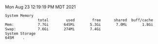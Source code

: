 Mon Aug 23 12:19:19 PM MDT 2021
```bash
System Memory
               total        used        free      shared  buff/cache   available
Mem:           7.7Gi       645Mi       5.3Gi       7.0Mi       1.8Gi       6.7Gi
Swap:          7.6Gi       274Mi       7.4Gi
System Storage
645M	.
```
```bash
